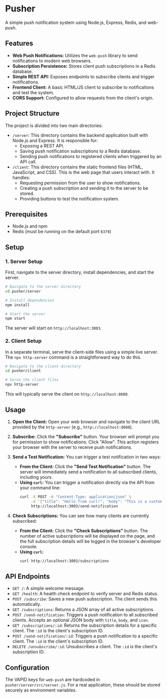 # Pusher

A simple push notification system using Node.js, Express, Redis, and web-push.

## Features

- **Web Push Notifications:** Utilizes the `web-push` library to send notifications to modern web browsers.
- **Subscription Persistence:** Stores client push subscriptions in a Redis database.
- **Simple REST API:** Exposes endpoints to subscribe clients and trigger notifications.
- **Frontend Client:** A basic HTML/JS client to subscribe to notifications and test the system.
- **CORS Support:** Configured to allow requests from the client's origin.

## Project Structure

The project is divided into two main directories:

- `/server`: This directory contains the backend application built with Node.js and Express. It is responsible for:
  - Exposing a REST API.
  - Saving push notification subscriptions to a Redis database.
  - Sending push notifications to registered clients when triggered by an API call.
- `/client`: This directory contains the static frontend files (HTML, JavaScript, and CSS). This is the web page that users interact with. It handles:
  - Requesting permission from the user to show notifications.
  - Creating a push subscription and sending it to the server to be stored.
  - Providing buttons to test the notification system.

## Prerequisites

- Node.js and npm
- Redis (must be running on the default port `6379`)

## Setup

### 1. Server Setup

First, navigate to the server directory, install dependencies, and start the server.

```bash
# Navigate to the server directory
cd pusher/server

# Install dependencies
npm install

# Start the server
npm start
```

The server will start on `http://localhost:3003`.

### 2. Client Setup

In a separate terminal, serve the client-side files using a simple live server. The `npx http-server` command is a straightforward way to do this.

```bash
# Navigate to the client directory
cd pusher/client

# Serve the client files
npx http-server
```

This will typically serve the client on `http://localhost:8080`.

## Usage

1.  **Open the Client:** Open your web browser and navigate to the client URL provided by the `http-server` (e.g., `http://localhost:8080`).

2.  **Subscribe:** Click the **"Subscribe"** button. Your browser will prompt you for permission to show notifications. Click "Allow". This action registers your browser with the server to receive push notifications.

3.  **Send a Test Notification:** You can trigger a test notification in two ways:

    - **From the Client:** Click the **"Send Test Notification"** button. The server will immediately send a notification to all subscribed clients, including yours.
    - **Using `curl`:** You can trigger a notification directly via the API from your command line:
      ```bash
      curl -X POST -H "Content-Type: application/json" \
           -d '{"title": "Hello from curl!", "body": "This is a custom notification."}' \
           http://localhost:3003/send-notification
      ```

4.  **Check Subscriptions:** You can see how many clients are currently subscribed:
    - **From the Client:** Click the **"Check Subscriptions"** button. The number of active subscriptions will be displayed on the page, and the full subscription details will be logged in the browser's developer console.
    - **Using `curl`:**
      ```bash
      curl http://localhost:3003/subscriptions
      ```

## API Endpoints

- `GET /`: A simple welcome message.
- `GET /health`: A health check endpoint to verify server and Redis status.
- `POST /subscribe`: Saves a new push subscription. The client sends this automatically.
- `GET /subscriptions`: Returns a JSON array of all active subscriptions.
- `POST /send-notification`: Triggers a push notification to all subscribed clients. Accepts an optional JSON body with `title`, `body`, and `icon`.
- `GET /subscriptions/:id`: Returns the subscription details for a specific client. The `:id` is the client's subscription ID.
- `POST /send-notification/:id`: Triggers a push notification to a specific client. The `:id` is the client's subscription ID.
- `DELETE /unsubscribe/:id`: Unsubscribes a client. The `:id` is the client's subscription ID.

## Configuration

The VAPID keys for `web-push` are hardcoded in `pusher/server/src/server.js`. For a real application, these should be stored securely as environment variables.
